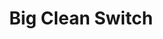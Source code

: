 ---
title: Big Clean Switch
featured: true
url: 'https://bigcleanswitch.org/'
countries:
  - gb
categories:
  - f9b2c5ee-8da3-446b-b865-0d716debed30
tags:
  - renewable-energy
  - energy-supply
description: >-
  Do energy differently. Switch in minutes to a green electricity tariff from
  one of the UK's leading suppliers.
image: null
blueprint: action

---
